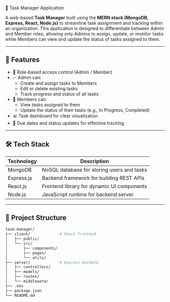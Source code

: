 📝 Task Manager Application

A web-based **Task Manager** built using the **MERN stack (MongoDB, Express, React, Node.js)** to streamline task assignment and tracking within an organization. This application is designed to differentiate between Admin and Member roles, allowing only Admins to assign, update, or monitor tasks while Members can view and update the status of tasks assigned to them.

---

## 🚀 Features

- 🔐 Role-based access control (Admin / Member)
- ✅ Admin can:
  - Create and assign tasks to Members
  - Edit or delete existing tasks
  - Track progress and status of all tasks
- 👤 Members can:
  - View tasks assigned to them
  - Update the status of their tasks (e.g., In Progress, Completed)
- 📊 Task dashboard for clear visualization
- 📆 Due dates and status updates for effective tracking

---

## 🛠️ Tech Stack

| Technology | Description |
|------------|-------------|
| MongoDB    | NoSQL database for storing users and tasks |
| Express.js | Backend framework for building REST APIs |
| React.js   | Frontend library for dynamic UI components |
| Node.js    | JavaScript runtime for backend server |

---

## 📁 Project Structure

```bash
task-manager/
├── client/             # React frontend
│   ├── public/
│   └── src/
│       ├── components/
│       ├── pages/
│       └── utils/
├── server/             # Express backend
│   ├── controllers/
│   ├── models/
│   ├── routes/
│   └── middleware/
├── .env
├── package.json
└── README.md

